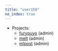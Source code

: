 ```yaml
---
title: "user158"
no_index: true
---
```


* Projects:
  * [furypuyo](/projects/furypuyo/) (admin)
  * [melt](/projects/melt/) (admin)
  * [mlpost](/projects/mlpost/) (admin)